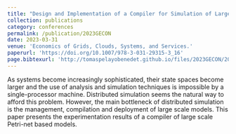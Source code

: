 ```yaml
---
title: "Design and Implementation of a Compiler for Simulation of Large-Scale Models"
collection: publications
category: conferences
permalink: /publication/2023GECON
date: 2023-03-31
venue: 'Economics of Grids, Clouds, Systems, and Services.'
paperurl: 'https://doi.org/10.1007/978-3-031-29315-3_16'
page.bibtexurl: 'http://tomaspelayobenedet.github.io/files/2023GECON/2023gecon.bib'
---
```


As systems become increasingly sophisticated, their state spaces become larger and the use of analysis and simulation techniques is impossible by a single-processor machine. Distributed simulation seems the natural way to afford this problem. However, the main bottleneck of distributed simulation is the management, compilation and deployment of large scale models. This paper presents the experimentation results of a compiler of large scale Petri-net based models.